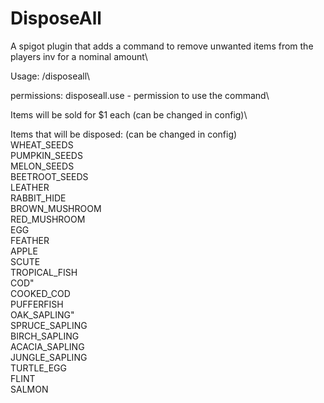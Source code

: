 # DisposeAll
A spigot plugin that adds a command to remove unwanted items from the players inv for a nominal amount\

Usage: /disposeall\

permissions: disposeall.use - permission to use the command\

Items will be sold for $1 each (can be changed in config)\

Items that will be disposed: (can be changed in config)\
WHEAT_SEEDS\
PUMPKIN_SEEDS\
MELON_SEEDS\
BEETROOT_SEEDS\
LEATHER\
RABBIT_HIDE\
BROWN_MUSHROOM\
RED_MUSHROOM\
EGG\
FEATHER\
APPLE\
SCUTE\
TROPICAL_FISH\
COD"\
COOKED_COD\
PUFFERFISH\
OAK_SAPLING"\
SPRUCE_SAPLING\
BIRCH_SAPLING\
ACACIA_SAPLING\
JUNGLE_SAPLING\
TURTLE_EGG\
FLINT\
SALMON
